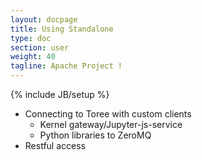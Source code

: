 ```yaml
---
layout: docpage
title: Using Standalone
type: doc
section: user
weight: 40
tagline: Apache Project !
---
```


{% include JB/setup %}

- Connecting to Toree with custom clients
    - Kernel gateway/Jupyter-js-service
    - Python libraries to ZeroMQ
- Restful access

